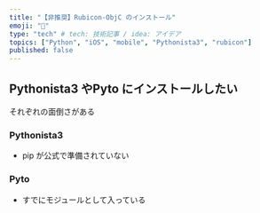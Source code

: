 ```yaml
---
title: "【非推奨】Rubicon-ObjC のインストール"
emoji: "🐷"
type: "tech" # tech: 技術記事 / idea: アイデア
topics: ["Python", "iOS", "mobile", "Pythonista3", "rubicon"]
published: false
---
```


## Pythonista3 やPyto にインストールしたい

それぞれの面倒さがある

### Pythonista3

- pip が公式で準備されていない

### Pyto

- すでにモジュールとして入っている
